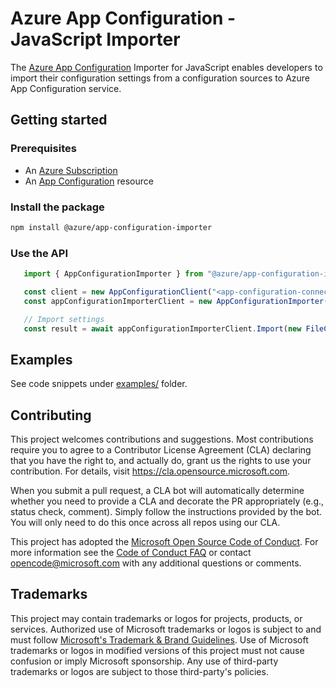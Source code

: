 # Azure App Configuration - JavaScript Importer

The [Azure App Configuration](https://docs.microsoft.com/azure/azure-app-configuration/overview) Importer for JavaScript enables developers to import their configuration settings from a configuration sources to Azure App Configuration service.

## Getting started

### Prerequisites

- An [Azure Subscription](https://azure.microsoft.com)
- An [App Configuration](https://learn.microsoft.com/azure/azure-app-configuration/quickstart-azure-app-configuration-create?tabs=azure-portal) resource

### Install the package

```bash
npm install @azure/app-configuration-importer
```

### Use the API

```ts
   import { AppConfigurationImporter } from "@azure/app-configuration-importer";

   const client = new AppConfigurationClient("<app-configuration-connection-string>");
   const appConfigurationImporterClient = new AppConfigurationImporter(client);

   // Import settings
   const result = await appConfigurationImporterClient.Import(new FileConfigurationSettingsSource({filePath:  path.join(__dirname, "..", "source/mylocalPath.json"), format: ConfigurationFormat.Json}));
```


## Examples

See code snippets under [examples/](./libraries/azure-app-configuration-importer/examples/) folder.

## Contributing

This project welcomes contributions and suggestions.  Most contributions require you to agree to a
Contributor License Agreement (CLA) declaring that you have the right to, and actually do, grant us
the rights to use your contribution. For details, visit https://cla.opensource.microsoft.com.

When you submit a pull request, a CLA bot will automatically determine whether you need to provide
a CLA and decorate the PR appropriately (e.g., status check, comment). Simply follow the instructions
provided by the bot. You will only need to do this once across all repos using our CLA.

This project has adopted the [Microsoft Open Source Code of Conduct](https://opensource.microsoft.com/codeofconduct/).
For more information see the [Code of Conduct FAQ](https://opensource.microsoft.com/codeofconduct/faq/) or
contact [opencode@microsoft.com](mailto:opencode@microsoft.com) with any additional questions or comments.

## Trademarks

This project may contain trademarks or logos for projects, products, or services. Authorized use of Microsoft 
trademarks or logos is subject to and must follow 
[Microsoft's Trademark & Brand Guidelines](https://www.microsoft.com/legal/intellectualproperty/trademarks/usage/general).
Use of Microsoft trademarks or logos in modified versions of this project must not cause confusion or imply Microsoft sponsorship.
Any use of third-party trademarks or logos are subject to those third-party's policies.